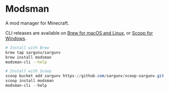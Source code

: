 # Modsman

A mod manager for Minecraft.

CLI releases are available on [Brew for macOS and Linux](https://brew.sh/), or [Scoop for Windows](https://scoop.sh/).

```bash
# Install with Brew
brew tap sargunv/sargunv
brew install modsman
modsman-cli --help
```


```powershell
# Install with Scoop
scoop bucket add sargunv https://github.com/sargunv/scoop-sargunv.git
scoop install modsman
modsman-cli --help
```
